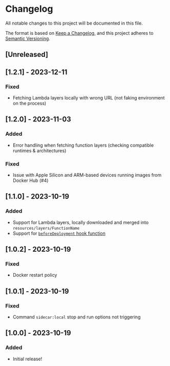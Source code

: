 # Changelog

All notable changes to this project will be documented in this file.

The format is based on [Keep a Changelog](https://keepachangelog.com/en/1.0.0/),
and this project adheres to [Semantic Versioning](https://semver.org/spec/v2.0.0.html).

## [Unreleased]

## [1.2.1] - 2023-12-11

### Fixed

- Fetching Lambda layers locally with wrong URL (not faking environment on the process)

## [1.2.0] - 2023-11-03

### Added

- Error handling when fetching function layers (checking compatible runtimes & architectures)

### Fixed

- Issue with Apple Silicon and ARM-based devices running images from Docker Hub (#4)

## [1.1.0] - 2023-10-19

### Added

- Support for Lambda layers, locally downloaded and merged into `resources/layers/FunctionName`
- Support for [`beforeDeployment` hook function](https://hammerstone.dev/sidecar/docs/main/functions/hooks#example-before-deployment)

## [1.0.2] - 2023-10-19

### Fixed

- Docker restart policy

## [1.0.1] - 2023-10-19

### Fixed

- Command `sidecar:local` stop and run options not triggering

## [1.0.0] - 2023-10-19

### Added

- Initial release!
